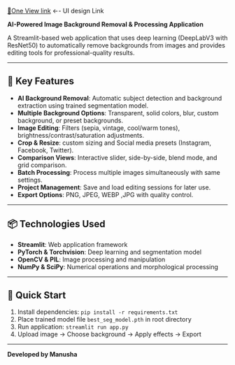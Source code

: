 [🔷One View link](https://imgseg-ujvhwtyywuhllklkhxnvqv.streamlit.app/) ←- UI design Link

**AI-Powered Image Background Removal & Processing Application**

A Streamlit-based web application that uses deep learning (DeepLabV3 with ResNet50) to automatically remove backgrounds from images and provides editing tools for professional-quality results.

---

## 🎯 Key Features

- **AI Background Removal**: Automatic subject detection and background extraction using trained segmentation model.
- **Multiple Background Options**: Transparent, solid colors, blur, custom background, or preset backgrounds.
- **Image Editing**: Filters (sepia, vintage, cool/warm tones), brightness/contrast/saturation adjustments.
- **Crop & Resize**: custom sizing and Social media presets (Instagram, Facebook, Twitter).
- **Comparison Views**: Interactive slider, side-by-side, blend mode, and grid comparison.
- **Batch Processing**: Process multiple images simultaneously with same settings.
- **Project Management**: Save and load editing sessions for later use.
- **Export Options**: PNG, JPEG, WEBP ,JPG with quality control.

---

## 📦 Technologies Used

- **Streamlit**: Web application framework
- **PyTorch & Torchvision**: Deep learning and segmentation model
- **OpenCV & PIL**: Image processing and manipulation
- **NumPy & SciPy**: Numerical operations and morphological processing

---

## 🚀 Quick Start

1. Install dependencies: `pip install -r requirements.txt`
2. Place trained model file `best_seg_model.pth` in root directory
3. Run application: `streamlit run app.py`
4. Upload image → Choose background → Apply effects → Export

---



**Developed by Manusha**
